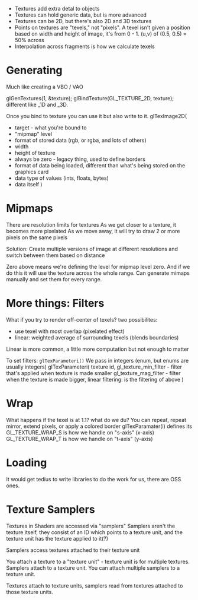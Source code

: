 - Textures add extra detal to objects
- Textures can hold generic data, but is more advanced
- Textures can be 2D, but there's also 2D and 3D textures
- Points on textures are "texels," not "pixels". A texel isn't given
  a position based on width and height of image, it's from 0 - 1. (u,v)
  of (0.5, 0.5) = 50% across
- Interpolation across fragments is how we calculate texels

# Generating

Much like creating a VBO / VAO

glGenTextures(1, &texture);
glBindTexture(GL_TEXTURE_2D, texture);
different like _1D and _3D.

Once you bind to texture you can use it but also write to it.
glTexImage2D(
  - target - what you're bound to
  - "mipmap" level
  - format of stored data (rgb, or rgba, and lots of others)
  - width
  - height of texture
  - always be zero - legacy thing, used to define borders
  - format of data being loaded, different than what's being stored on the
    graphics card
  - data type of values (ints, floats, bytes)
  - data itself
)

# Mipmaps
There are resolution limits for textures
As we get closer to a texture, it becomes more pixelated
As we move away, it will try to draw 2 or more pixels on the same pixels

Solution: Create multiple versions of image at different resolutions
  and switch between them based on distance

Zero above means we're defining the level for mipmap level zero. And if we
do this it will use the texture across the whole range. Can generate mimaps
manually and set them for every range.

# More things: Filters
What if you try to render off-center of texels?
two possibilites:
- use texel with most overlap (pixelated effect)
- linear: weighted average of surrounding texels (blends boundaries)

Linear is more common, a little more computation but not enough to matter

To set filters: `glTexParameteri()`
We pass in integers (enum, but enums are usually integers)
glTexParameteri(
  texture id,
  gl_texture_min_filter - filter that's applied when texture is made smaller
  gl_texture_mag_filter - filter when the texture is made bigger,
  linear filtering: is the filtering of above
)

# Wrap

What happens if the texel is at 1.1? what do we du?
You can repeat, repeat mirror, extend pixels, or apply a colored border
glTexParamater(i) defines its
GL_TEXTURE_WRAP_S is how we handle on "s-axis" (x-axis)
GL_TEXTURE_WRAP_T is how we handle on "t-axis" (y-axis)

# Loading
It would get tedius to write libraries to do the work for us, there are OSS
ones.

# Texture Samplers

Textures in Shaders are accessed via "samplers"
Samplers aren't the texture itself, they consist of an ID which points to
a texture unit, and the texture unit has the texture applied to it(?)

Samplers access textures attached to their texture unit

You attach a texture to a "texture unit" - texture unit is for multiple
textures. Samplers attach to a texture unit. You can attach multiple
samplers to a texture unit.

Textures attach to texture units, samplers read from textures attached
to those texture units.